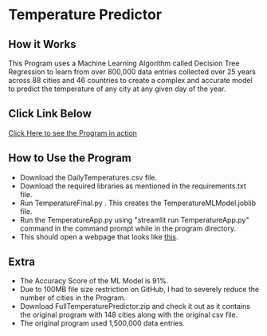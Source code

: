 # Temperature Predictor
## How it Works
This Program uses a Machine Learning Algorithm called Decision Tree Regression to learn from over 800,000 data entries 
collected over 25 years across 88 cities and 46 countries to create a complex and accurate model to predict the temperature of any 
city at any given day of the year.
## Click Link Below 
[Click Here to see the Program in action](https://itsnotrohit02-daily-temperature-predictor-temperatureapp-1ia1gd.streamlit.app/)
## How to Use the Program
* Download the DailyTemperatures.csv file.
* Download the required libraries as mentioned in the requirements.txt file.
* Run TemperatureFinal.py . This creates the TemperatureMLModel.joblib file.
* Run the TemperatureApp.py using "streamlit run TemperatureApp.py" command in the command prompt while in the program directory.
* This should open a webpage that looks like [this](https://itsnotrohit02-daily-temperature-predictor-temperatureapp-1ia1gd.streamlit.app/).

## Extra
* The Accuracy Score of the ML Model is 91%.
* Due to 100MB file size restriction on GitHub, I had to severely reduce the 
number of cities in the Program. 
* Download FullTemperaturePredictor.zip and check it out as it contains the original program
with 148 cities along with the original csv file.
* The original program used 1,500,000 data entries.